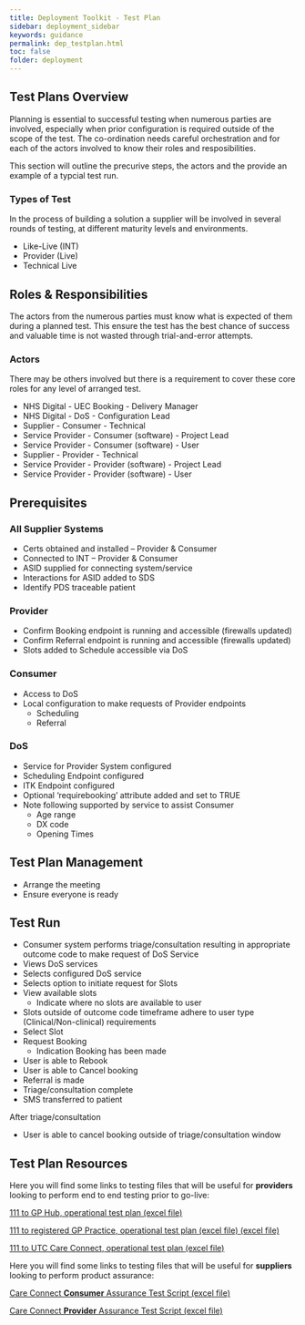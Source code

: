 ```yaml
---
title: Deployment Toolkit - Test Plan
sidebar: deployment_sidebar
keywords: guidance
permalink: dep_testplan.html
toc: false
folder: deployment
---
```


## Test Plans Overview

Planning is essential to successful testing when numerous parties are involved, especially when prior configuration is required outside of the scope of the test. The co-ordination needs careful orchestration and for each of the actors involved to know their roles and resposibilities. 

This section will outline the precurive steps, the actors and the provide an example of a typcial test run. 

### Types of Test

In the process of building a solution a supplier will be involved in several rounds of testing, at different maturity levels and environments. 

* Like-Live (INT)
* Provider (Live)
* Technical Live

## Roles & Responsibilities 

The actors from the numerous parties must know what is expected of them during a planned test. This ensure the test has the best chance of success and valuable time is not wasted through trial-and-error attempts.

### Actors 
There may be others involved but there is a requirement to cover these core roles for any level of arranged test. 

* NHS Digital - UEC Booking - Delivery Manager
* NHS Digital - DoS - Configuration Lead 
* Supplier - Consumer - Technical
* Service Provider - Consumer (software) - Project Lead
* Service Provider - Consumer (software) - User 
* Supplier - Provider - Technical
* Service Provider - Provider (software) - Project Lead
* Service Provider - Provider (software) - User 

## Prerequisites 

### All Supplier Systems
* Certs obtained and installed – Provider & Consumer
* Connected to INT – Provider & Consumer
*	ASID supplied for connecting system/service 
*	Interactions for ASID added to SDS
* Identify PDS traceable patient

### Provider 
*	Confirm Booking endpoint is running and accessible (firewalls updated)
*	Confirm Referral endpoint is running and accessible (firewalls updated)
*	Slots added to Schedule accessible via DoS

### Consumer
*	Access to DoS 
*	Local configuration to make requests of Provider endpoints
    *	Scheduling
    * Referral 

### DoS
*	Service for Provider System configured 
*	Scheduling Endpoint configured 
*	ITK Endpoint configured 
*	Optional ‘requirebooking’ attribute added and set to TRUE
*	Note following supported by service to assist Consumer
    * Age range
    * DX code
    * Opening Times

## Test Plan Management 
* Arrange the meeting 
* Ensure everyone is ready 

## Test Run 
*	Consumer system performs triage/consultation resulting in appropriate outcome code to make request of DoS Service
*	Views DoS services
*	Selects configured DoS service 
*	Selects option to initiate request for Slots 
*	View available slots 
    *	Indicate where no slots are available to user
*	Slots outside of outcome code timeframe adhere to user type (Clinical/Non-clinical) requirements
*	Select Slot 
*	Request Booking 
    * Indication Booking has been made
* User is able to Rebook 
*	User is able to Cancel booking 
*	Referral is made 
*	Triage/consultation complete 
* SMS transferred to patient

After triage/consultation 
*	User is able to cancel booking outside of triage/consultation window


## Test Plan Resources 

Here you will find some links to testing files that will be useful for **providers** looking to perform end to end testing prior to go-live:
<p>
<a href="_pages/deployment/toolkit/files/111_to_GP_Hub-Operational_Test_Plan_v2.xlsx" download>111 to GP Hub, operational test plan (excel file)</a>
<p>
<a href="_pages/deployment/toolkit/files/111_to_Registered_GP-Operational_Test_Plan_v3.xlsx" download>111 to registered GP Practice, operational test plan (excel file) (excel file)</a>
<p>
<a href="_pages/deployment/toolkit/files/111_to_UTC_Care_Connect-Operational_Test_Plan.xlsx" download>111 to UTC Care Connect, operational test plan (excel file)</a>

Here you will find some links to testing files that will be useful for **suppliers** looking to perform product assurance:
<p>
<a href="_pages/deployment/toolkit/files/Care_Connect_Consumer_Assurance_Test_Scripts.xlsx" download>Care Connect <b>Consumer</b> Assurance Test Script (excel file)</a>
<p>
<a href="_pages/deployment/toolkit/files/Care_Connect_Provider_Assurance_Test_Scripts.xlsx" download>Care Connect <b>Provider</b> Assurance Test Script (excel file)</a>



